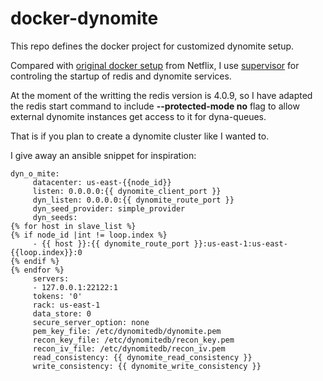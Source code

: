 # docker-dynomite
This repo defines the docker project for customized dynomite setup.

Compared with [original docker setup](https://github.com/Netflix/dynomite/tree/dev/docker) from Netflix, I use [supervisor](http://supervisord.org/) for controling the startup of redis and dynomite services.

At the moment of the writting the redis version is 4.0.9, so I have adapted the redis start command to include **--protected-mode no** flag to allow external dynomite instances get access to it for dyna-queues.

That is if you plan to create a dynomite cluster like I wanted to.

I give away an ansible snippet for inspiration:

```
dyn_o_mite:
     datacenter: us-east-{{node_id}}
     listen: 0.0.0.0:{{ dynomite_client_port }}
     dyn_listen: 0.0.0.0:{{ dynomite_route_port }}
     dyn_seed_provider: simple_provider
     dyn_seeds:
{% for host in slave_list %}
{% if node_id |int != loop.index %}
     - {{ host }}:{{ dynomite_route_port }}:us-east-1:us-east-{{loop.index}}:0
{% endif %}
{% endfor %}
     servers:
     - 127.0.0.1:22122:1
     tokens: '0'
     rack: us-east-1
     data_store: 0
     secure_server_option: none
     pem_key_file: /etc/dynomitedb/dynomite.pem
     recon_key_file: /etc/dynomitedb/recon_key.pem
     recon_iv_file: /etc/dynomitedb/recon_iv.pem
     read_consistency: {{ dynomite_read_consistency }}
     write_consistency: {{ dynomite_write_consistency }}
```

